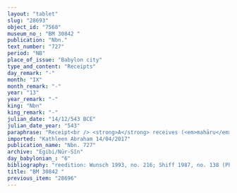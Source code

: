 ```yaml
---
layout: "tablet"
slug: "28693"
object_id: "7568"
museum_no_: "BM 30842 "
publication: "Nbn."
text_number: "727"
period: "NB"
place_of_issue: "Babylon city"
type_and_content: "Receipts"
day_remark: "-"
month: "IX"
month_remark: "-"
year: "13"
year_remark: "-"
king: "Nbn"
king_remark: "-"
julian_date: "14/12/543 BCE"
julian_date_year: "543"
paraphrase: "Receipt<br /> <strong>A</strong> receives (<em>mahāru</em>) 10 shekels of silver from <strong><sup>f</sup>B </strong>for <strong>C</strong>&rsquo;s tax payment to finance work (<em>dullu</em>). This is in addition to previous receipts (<em>giṭṭu</em>). Names of 2 witnesses and the scribe.<br /> &nbsp;<br /> <strong>A </strong>= Nūrea/Bēl-iqī&scaron;a(//&Scaron;ang&ucirc;-Nanāya); <strong><sup>f</sup>B </strong>= <sup>f</sup>Ina-Esagila-ram&acirc;t; <strong>C </strong>= Iddin-Marduk/Iqī&scaron;āya//Nūr-S&icirc;n, husband of <strong><sup>f</sup>B</strong>"
imported: "Kathleen Abraham 14/04/2017"
publication_name: "Nbn. 727"
archive: "Egibi/Nūr-Sîn"
day_babylonian_: "6"
bibliography: "reedition: Wunsch 1993, no. 216; Shiff 1987, no. 138 (Phd dissertation); Weingort 1939, 27."
title: "BM 30842 "
previous_item: "28696"
---
```


